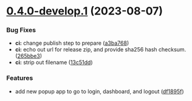 # [0.4.0-develop.1](https://git.lumeweb.com/LumeWeb/extension/compare/v0.3.0...v0.4.0-develop.1) (2023-08-07)


### Bug Fixes

* **ci:** change publish step to prepare ([a3ba768](https://git.lumeweb.com/LumeWeb/extension/commit/a3ba768885d0102cbd941fce78c089876734be49))
* **ci:** echo out url for release zip, and provide sha256 hash checksum. ([265bbe3](https://git.lumeweb.com/LumeWeb/extension/commit/265bbe3b9171b5711a58a89a70938dd0c709b3ea))
* **ci:** strip out filename ([13c51dd](https://git.lumeweb.com/LumeWeb/extension/commit/13c51dd7d024da830055b7671c371d1292b2c06a))


### Features

* add new popup app to go to login, dashboard, and logout ([df1895f](https://git.lumeweb.com/LumeWeb/extension/commit/df1895f8243b515921210dd6248b4126a96564c6))

